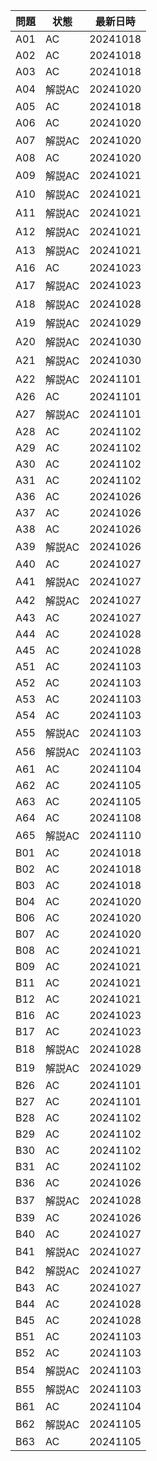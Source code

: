| 問題 | 状態 | 最新日時 | 
| ---- | ---- | -------- | 
| A01  | AC   | 20241018 | 
| A02  | AC   | 20241018 | 
| A03  | AC   | 20241018 | 
| A04  | 解説AC   | 20241020 | 
| A05  | AC   | 20241018 | 
| A06  | AC   | 20241020 | 
| A07  | 解説AC   | 20241020 | 
| A08  | AC   | 20241020 | 
| A09  | 解説AC   | 20241021 | 
| A10  | 解説AC   | 20241021 | 
| A11  | 解説AC   | 20241021 | 
| A12  | 解説AC   | 20241021 | 
| A13  | 解説AC   | 20241021 | 
| A16  | AC   | 20241023 | 
| A17  | 解説AC   | 20241023 | 
| A18  | 解説AC   | 20241028 | 
| A19  | 解説AC   | 20241029 | 
| A20  | 解説AC   | 20241030 | 
| A21  | 解説AC   | 20241030 | 
| A22  | 解説AC   | 20241101 | 
| A26  | AC   | 20241101 | 
| A27  | 解説AC   | 20241101 | 
| A28  | AC   | 20241102 | 
| A29  | AC   | 20241102 | 
| A30  | AC   | 20241102 | 
| A31  | AC   | 20241102 | 
| A36  | AC   | 20241026 | 
| A37  | AC   | 20241026 | 
| A38  | AC   | 20241026 | 
| A39  | 解説AC   | 20241026 | 
| A40  | AC   | 20241027 | 
| A41  | 解説AC   | 20241027 | 
| A42  | 解説AC   | 20241027 | 
| A43  | AC   | 20241027 | 
| A44  | AC   | 20241028 | 
| A45  | AC   | 20241028 | 
| A51  | AC   | 20241103 | 
| A52  | AC   | 20241103 | 
| A53  | AC   | 20241103 | 
| A54  | AC   | 20241103 | 
| A55  | 解説AC   | 20241103 | 
| A56  | 解説AC   | 20241103 | 
| A61  | AC   | 20241104 | 
| A62  | AC   | 20241105 | 
| A63  | AC   | 20241105 | 
| A64  | AC   | 20241108 | 
| A65  | 解説AC   | 20241110 | 
| B01  | AC   | 20241018 | 
| B02  | AC   | 20241018 | 
| B03  | AC   | 20241018 | 
| B04  | AC   | 20241020 |  
| B06  | AC   | 20241020 | 
| B07  | AC   | 20241020 | 
| B08  | AC   | 20241021 | 
| B09  | AC   | 20241021 | 
| B11  | AC   | 20241021 | 
| B12  | AC   | 20241021 | 
| B16  | AC   | 20241023 | 
| B17  | AC   | 20241023 | 
| B18  | 解説AC   | 20241028 | 
| B19  | 解説AC   | 20241029 | 
| B26  | AC   | 20241101 | 
| B27  | AC   | 20241101 | 
| B28  | AC   | 20241102 | 
| B29  | AC   | 20241102 | 
| B30  | AC   | 20241102 | 
| B31  | AC   | 20241102 | 
| B36  | AC   | 20241026 | 
| B37  | 解説AC   | 20241028 | 
| B39  | AC   | 20241026 | 
| B40  | AC   | 20241027 | 
| B41  | 解説AC   | 20241027 | 
| B42  | 解説AC   | 20241027 | 
| B43  | AC   | 20241027 | 
| B44  | AC   | 20241028 | 
| B45  | AC   | 20241028 | 
| B51  | AC   | 20241103 | 
| B52  | AC   | 20241103 | 
| B54  | 解説AC   | 20241103 | 
| B55  | 解説AC   | 20241103 | 
| B61  | AC   | 20241104 | 
| B62  | 解説AC   | 20241105 | 
| B63  | AC   | 20241105 | 